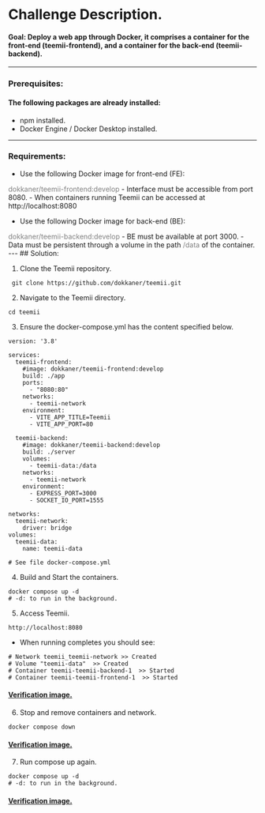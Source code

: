 # **Challenge Description.**
#### **Goal:** Deploy a web app through Docker, it comprises a container for the front-end (teemii-frontend), and a container for the back-end (teemii-backend).
---
### Prerequisites:
#### The following packages are already installed:
- npm installed.  
- Docker Engine / Docker Desktop installed.

---
### Requirements:
- Use the following Docker image for front-end (FE): 
<span style="color:gray">
dokkaner/teemii-frontend:develop
</span>
- Interface must be accessible from port 8080.
- When containers running Teemii can be accessed at http://localhost:8080


- Use the following Docker image for back-end (BE): 
<span style="color:gray">
dokkaner/teemii-backend:develop
</span>
- BE must be available at port 3000.
- Data must be persistent through a volume in the path
<span style="color:gray">
/data 
</span>
of the container.
---
## Solution:

1. Clone the Teemii repository.
```
 git clone https://github.com/dokkaner/teemii.git
```
2. Navigate to the Teemii directory.
```
cd teemii
```
3. Ensure the docker-compose.yml has the content specified below.
```
version: '3.8'

services:
  teemii-frontend:
    #image: dokkaner/teemii-frontend:develop
    build: ./app
    ports:
      - "8080:80"
    networks:
      - teemii-network
    environment:
      - VITE_APP_TITLE=Teemii
      - VITE_APP_PORT=80

  teemii-backend:
    #image: dokkaner/teemii-backend:develop
    build: ./server
    volumes:
      - teemii-data:/data
    networks:
      - teemii-network
    environment:
      - EXPRESS_PORT=3000
      - SOCKET_IO_PORT=1555

networks:
  teemii-network:
    driver: bridge
volumes:
  teemii-data:
    name: teemii-data

# See file docker-compose.yml
```
4. Build and Start the containers.
```
docker compose up -d
# -d: to run in the background.
```
5. Access Teemii.
```
http://localhost:8080
```
- When running completes you should see:
```
# Network teemii_teemii-network >> Created
# Volume "teemii-data"  >> Created
# Container teemii-teemii-backend-1  >> Started
# Container teemii-teemii-frontend-1  >> Started  
```
#### [Verification image.](https://github.com/FreCalvo/CloudStation/blob/main/Docker_Fundamentals/Challenge_3/docker_compose_up_1.png)


6. Stop and remove containers and network.
```
docker compose down
```
#### [Verification image.](https://github.com/FreCalvo/CloudStation/blob/main/Docker_Fundamentals/Challenge_3/docker_compose_down.png)

7. Run compose up again.
```
docker compose up -d
# -d: to run in the background.
```
#### [Verification image.](https://github.com/FreCalvo/CloudStation/blob/main/Docker_Fundamentals/Challenge_3/docker_compose_up_2.png)

